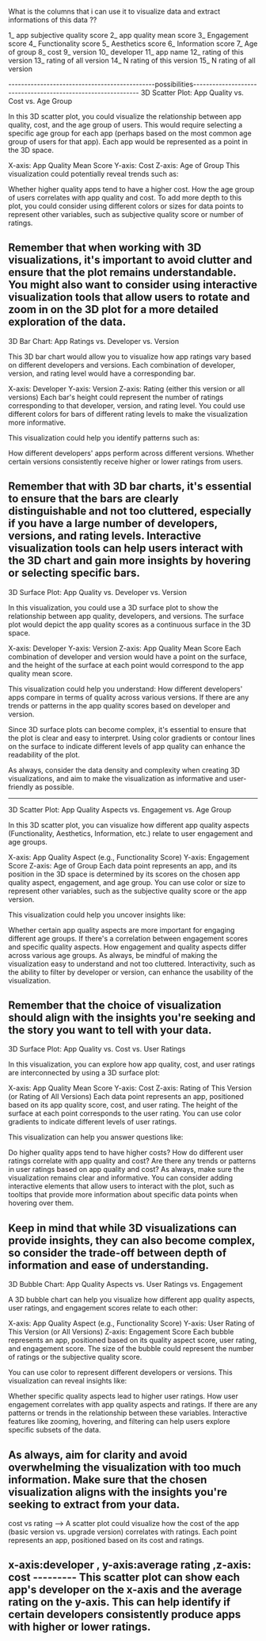 What is the columns that i can use it to visualize data and extract informations of this data ??

1_  app subjective quality score 
2_  app quality mean score 
3_  Engagement score
4_  Functionality score
5_  Aesthetics score
6_  Information score
7_  Age of group 
8_  cost
9_  version
10_  developer
11_  app name 
12_  rating of this version 
13_ rating of all version
14_ N rating of this version 
15_ N rating of all version

----------------------------------------------possibilities-------------------------------------------------------------
3D Scatter Plot: App Quality vs. Cost vs. Age Group

In this 3D scatter plot, you could visualize the relationship between app quality, cost, and the age group of users.
 This would require selecting a specific age group for each app (perhaps based on the most common age group of users for that app).
  Each app would be represented as a point in the 3D space.

X-axis: App Quality Mean Score
Y-axis: Cost
Z-axis: Age of Group
This visualization could potentially reveal trends such as:

Whether higher quality apps tend to have a higher cost.
How the age group of users correlates with app quality and cost.
To add more depth to this plot, you could consider using different colors or sizes for data points to represent other variables, 
such as subjective quality score or number of ratings.

Remember that when working with 3D visualizations, it's important to avoid clutter and ensure that the plot remains understandable. 
You might also want to consider using interactive visualization tools that allow users to rotate and zoom in on the 3D plot for a 
more detailed exploration of the data.
------------------------------------------------------------------------------------------------------------
3D Bar Chart: App Ratings vs. Developer vs. Version

This 3D bar chart would allow you to visualize how app ratings vary based on different developers and versions. 
Each combination of developer, version, and rating level would have a corresponding bar.

X-axis: Developer
Y-axis: Version
Z-axis: Rating (either this version or all versions)
Each bar's height could represent the number of ratings corresponding to that developer, version, and rating level.
 You could use different colors for bars of different rating levels to make the visualization more informative.

This visualization could help you identify patterns such as:

How different developers' apps perform across different versions.
Whether certain versions consistently receive higher or lower ratings from users.

Remember that with 3D bar charts, it's essential to ensure that the bars are clearly distinguishable and not too cluttered,
 especially if you have a large number of developers, versions, and rating levels. Interactive visualization tools can help
  users interact with the 3D chart and gain more insights by hovering or selecting specific bars.
-------------------------------------------------------------------------------------------------------------
3D Surface Plot: App Quality vs. Developer vs. Version

In this visualization, you could use a 3D surface plot to show the relationship between app quality, developers, and versions.
 The surface plot would depict the app quality scores as a continuous surface in the 3D space.

X-axis: Developer
Y-axis: Version
Z-axis: App Quality Mean Score
Each combination of developer and version would have a point on the surface, and the height of the surface at each point 
would correspond to the app quality mean score.


This visualization could help you understand:
How different developers' apps compare in terms of quality across various versions.
If there are any trends or patterns in the app quality scores based on developer and version.


Since 3D surface plots can become complex, it's essential to ensure that the plot is clear and easy to interpret. 
Using color gradients or contour lines on the surface to indicate different levels of app quality can enhance the readability of
 the plot.

As always, consider the data density and complexity when creating 3D visualizations, and aim to make the visualization as
 informative and user-friendly as possible.

-------------------------------------------------------------------------------------------------------------

3D Scatter Plot: App Quality Aspects vs. Engagement vs. Age Group

In this 3D scatter plot, you can visualize how different app quality aspects (Functionality, Aesthetics, Information, etc.) 
relate to user engagement and age groups.

X-axis: App Quality Aspect (e.g., Functionality Score)
Y-axis: Engagement Score
Z-axis: Age of Group
Each data point represents an app, and its position in the 3D space is determined by its scores on the chosen app quality aspect,
 engagement, and age group. You can use color or size to represent other variables, such as the subjective quality score or the app
  version.

This visualization could help you uncover insights like:

Whether certain app quality aspects are more important for engaging different age groups.
If there's a correlation between engagement scores and specific quality aspects.
How engagement and quality aspects differ across various age groups.
As always, be mindful of making the visualization easy to understand and not too cluttered. Interactivity, such as the 
ability to filter by developer or version, can enhance the usability of the visualization.

Remember that the choice of visualization should align with the insights you're seeking and the story you want to tell 
with your data.
-------------------------------------------------------------------------------------------------------------

3D Surface Plot: App Quality vs. Cost vs. User Ratings

In this visualization, you can explore how app quality, cost, and user ratings are interconnected by using a 3D surface plot:

X-axis: App Quality Mean Score
Y-axis: Cost
Z-axis: Rating of This Version (or Rating of All Versions)
Each data point represents an app, positioned based on its app quality score, cost, and user rating. The height of the surface
 at each point corresponds to the user rating. You can use color gradients to indicate different levels of user ratings.

This visualization can help you answer questions like:

Do higher quality apps tend to have higher costs?
How do different user ratings correlate with app quality and cost?
Are there any trends or patterns in user ratings based on app quality and cost?
As always, make sure the visualization remains clear and informative. You can consider adding interactive elements that 
allow users to interact with the plot, such as tooltips that provide more information about specific data points when hovering
 over them.

Keep in mind that while 3D visualizations can provide insights, they can also become complex, so consider the trade-off between
 depth of information and ease of understanding.
-------------------------------------------------------------------------------------------------------------
3D Bubble Chart: App Quality Aspects vs. User Ratings vs. Engagement

A 3D bubble chart can help you visualize how different app quality aspects, user ratings, and engagement scores relate to each other:

X-axis: App Quality Aspect (e.g., Functionality Score)
Y-axis: User Rating of This Version (or All Versions)
Z-axis: Engagement Score
Each bubble represents an app, positioned based on its quality aspect score, user rating, and engagement score. The size of 
the bubble could represent the number of ratings or the subjective quality score.

You can use color to represent different developers or versions. This visualization can reveal insights like:

Whether specific quality aspects lead to higher user ratings.
How user engagement correlates with app quality aspects and ratings.
If there are any patterns or trends in the relationship between these variables.
Interactive features like zooming, hovering, and filtering can help users explore specific subsets of the data.

As always, aim for clarity and avoid overwhelming the visualization with too much information. Make sure that the 
chosen visualization aligns with the insights you're seeking to extract from your data.
-------------------------------------------------------------------------------------------------------------
cost vs rating --> A scatter plot could visualize how the cost of the app (basic version vs. upgrade version) 
correlates with ratings. Each point represents an app, positioned based on its cost and ratings.

 x-axis:developer , y-axis:average rating ,z-axis: cost ---------
This scatter plot can show each app's developer on the x-axis and the average rating on the y-axis. 
This can help identify if certain developers consistently produce apps with higher or lower ratings.
------------------------------------------------------------------------------------------------------------
